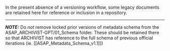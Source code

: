 In the present absence of a versioning workflow, some legacy documents are retained here for reference or inclusion in a repository.

---

***NOTE:*** Do *not* remove locked prior versions of metadata schema from the ASAP_ARCHIVIST-GPT/01_Schema folder.  These should be retained there so that ARCHIVIST has reference to the full schema of previous official iterations (ie. [[ASAP_Metadata_Schema_v1.1]])
